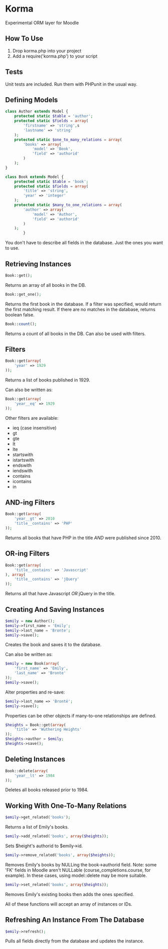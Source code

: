 # Korma

Experimental ORM layer for Moodle

## How To Use

1.  Drop korma.php into your project
2.  Add a require('korma.php') to your script

## Tests

Unit tests are included. Run them with PHPunit in the usual way.

## Defining Models

```php
class Author extends Model {
    protected static $table = 'author';
    protected static $fields = array(
        'firstname' => 'string',s
        'lastname' => 'string'
    );
    protected static $one_to_many_relations = array(
        'books' => array(
            'model' => 'Book',
            'field' => 'authorid'
        )
    );
}

class Book extends Model {
    protected static $table = 'book';
    protected static $fields = array(
        'title' => 'string',
        'year' => 'integer'
    );
    protected static $many_to_one_relations = array(
        'author' => array(
            'model' => 'Author',
            'field' => 'authorid'
        )
    );
        }
```

You don't have to describe all fields in the database. Just the ones you 
want to use.

## Retrieving Instances

```php
Book::get();
```

Returns an array of all books in the DB.

```php
Book::get_one();
```
    
Returns the first book in the database. If a filter was specified, would return
the first matching result. If there are no matches in the database, returns 
boolean false.

```php
Book::count();
```

Returns a count of all books in the DB. Can also be used with filters.

## Filters

```php
Book::get(array(
    'year' => 1929
));
```

Returns a list of books published in 1929.

Can also be written as:
        
```php
Book::get(array(
    'year__eq' => 1929
));
```

Other filters are available:

*   ieq (case insensitive)
*   gt
*   gte
*   lt
*   lte
*   startswith
*   istartswith
*   endswith
*   iendswith
*   contains
*   icontains
*   in

## AND-ing Filters

```php
Book::get(array(
    'year__gt' => 2010
    'title__contains' => 'PHP'
));
```

Returns all books that have PHP in the title *AND* were published since 2010.

## OR-ing Filters

```php
Book::get(array(
    'title__contains' => 'Javascript'
), array(
    'title__contains' => 'jQuery'
));
```

Returns all that have Javascript *OR* jQuery in the title.

## Creating And Saving Instances

```php
$emily = new Author();
$emily->first_name = 'Emily';
$emily->last_name = 'Bronte';
$emily->save();
```

Creates the book and saves it to the database.

Can also be written as:
        
```php
$emily = new Book(array(
    'first_name' => 'Emily',
    'last_name' => 'Bronte'
));
$emily->save();
```

Alter properties and re-save:
    
```php
$emily->last_name => 'Brontë';
$emily->save();
```

Properties can be other objects if many-to-one relationships are defined.

```php
$heights = Book::get(array(
    'title' => 'Wuthering Heights'
));
$heights->author = $emily;
$heights->save();
```

## Deleting Instances

```php
Book::delete(array(
    'year__lt' => 1984
));
```

Deletes all books released prior to 1984.

## Working With One-To-Many Relations

```php
$emily->get_related('books');
```
        
Returns a list of Emily's books.

```php
$emily->add_related('books', array($heights));
```

Sets $height's authorid to $emily->id.

```php
$emily->remove_related('books', array($heights));
```

Removes Emily's books by NULLing the book->authorid field. 
Note: some 'FK' fields in Moodle aren't NULLable (course_completions.course, 
for example). In these cases, using model::delete may be more suitable.

```php
$emily->set_related('books', array($heights));
```

Removes Emily's existing books then adds the ones specified.

All of these functions will accept an array of instances or IDs. 

## Refreshing An Instance From The Database

```php
$emily->refresh();
```

Pulls all fields directly from the database and updates the instance.
